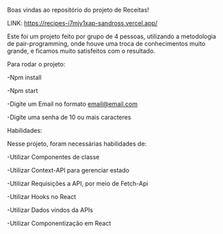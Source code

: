 Boas vindas ao repositório do projeto de Receitas!


LINK: https://recipes-i7mjy1xap-sandross.vercel.app/


Este foi um projeto feito por grupo de 4 pessoas, utilizando a metodologia de pair-programming, onde houve uma troca de conhecimentos muito grande, e ficamos muito satisfeitos com o resultado.




Para rodar o projeto:

-Npm install

-Npm start

-Digite um Email no formato email@email.com

-Digite uma senha de 10 ou mais caracteres


Habilidades:


Nesse projeto, foram necessárias habilidades de:

-Utilizar Componentes de classe

-Utilizar Context-API para gerenciar estado

-Utilizar Requisições a API, por meio de Fetch-Api

-Utilizar Hooks no React

-Utilizar Dados vindos da APIs

-Utilizar Componentização em React
